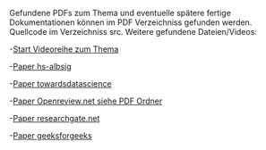 Gefundene PDFs zum Thema und eventuelle spätere fertige Dokumentationen können im PDF Verzeichniss gefunden werden.
Quellcode im Verzeichniss src.
Weitere gefundene Dateien/Videos:

-[Start Videoreihe zum Thema](https://www.youtube.com/watch?v=PJl4iabBEz0)

-[Paper hs-albsig](https://www3.hs-albsig.de/wordpress/point2pointmotion/2020/10/09/deep-reinforcement-learning-with-the-snake-game/)

-[Paper towardsdatascience](https://towardsdatascience.com/snake-played-by-a-deep-reinforcement-learning-agent-53f2c4331d36)

-[Paper Openreview.net siehe PDF Ordner](https://www.google.com/url?sa=t&rct=j&q=&esrc=s&source=web&cd=&cad=rja&uact=8&ved=2ahUKEwics97z1q73AhUKQvEDHRGvDGgQFnoECA8QAQ&url=https%3A%2F%2Fopenreview.net%2Fpdf%3Fid%3Diu2XOJ45cxo&usg=AOvVaw0zAkY431TzL4zegennRyqX)

-[Paper researchgate.net](https://www.researchgate.net/publication/351884746_A_Deep_Q-Learning_based_approach_applied_to_the_Snake_game)

-[Paper geeksforgeeks](https://www.geeksforgeeks.org/ai-driven-snake-game-using-deep-q-learning/)
